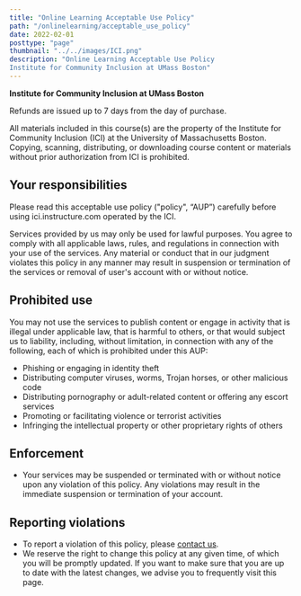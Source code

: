 ```yaml
---
title: "Online Learning Acceptable Use Policy"
path: "/onlinelearning/acceptable_use_policy"
date: 2022-02-01
posttype: "page"
thumbnail: "../../images/ICI.png"
description: "Online Learning Acceptable Use Policy
Institute for Community Inclusion at UMass Boston"
---
```


**Institute for Community Inclusion at UMass Boston**
    
Refunds are issued up to 7 days from the day of purchase.  

All materials included in this course(s) are the property of the Institute for Community Inclusion (ICI) at the University of Massachusetts Boston. Copying, scanning, distributing, or downloading course content or materials without prior authorization from ICI is prohibited.

## Your responsibilities

Please read this acceptable use policy ("policy", “AUP”) carefully before using ici.instructure.com operated by the ICI.

Services provided by us may only be used for lawful purposes. You agree to comply with all applicable laws, rules, and regulations in connection with your use of the services. Any material or conduct that in our judgment violates this policy in any manner may result in suspension or termination of the services or removal of user's account with or without notice.
    
## Prohibited use

You may not use the services to publish content or engage in activity that is illegal under applicable law, that is harmful to others, or that would subject us to liability, including, without limitation, in connection with any of the following, each of which is prohibited under this AUP:

- Phishing or engaging in identity theft
- Distributing computer viruses, worms, Trojan horses, or other malicious code
- Distributing pornography or adult-related content or offering any escort services
- Promoting or facilitating violence or terrorist activities
- Infringing the intellectual property or other proprietary rights of others 

## Enforcement

- Your services may be suspended or terminated with or without notice upon any violation of this policy. Any violations may result in the immediate suspension or termination of your account.

## Reporting violations

- To report a violation of this policy, please <a href="mailto:icimedia@umb.edu">contact us</a>.
- We reserve the right to change this policy at any given time, of which you will be promptly updated. If you want to make sure that you are up to date with the latest changes, we advise you to frequently visit this page.
    

